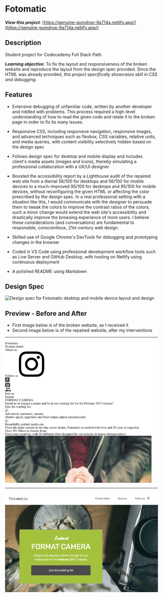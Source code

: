 # Fotomatic

**_View this project_**: [https://genuine-gumdrop-9a714a.netlify.app/](https://genuine-gumdrop-9a714a.netlify.app/)

## Description

Student project for Codecademy Full Stack Path.

**_Learning objective_**: To fix the layout and responsiveness of the broken website and reproduce the layout from the design spec provided. Since the HTML was already provided, _this project specifically showcases skill in CSS and debugging_.

## Features

- Extensive debugging of unfamiliar code, written by another developer and riddled with problems. This process required a high-level understanding of how to read the given code and relate it to the broken page in order to fix its many issues.

- Responsive CSS, including responsive navigation, responsive images, and advanced techniques such as flexbox, CSS variables, relative units, and media queries, with content visibility selectively hidden based on the design spec

- Follows design spec for desktop and mobile display and includes client's media assets (images and icons), thereby simulating a professional collaboration with a UX/UI designer

- Boosted the accessibility report by a Lighthouse audit of the repaired web site from a dismal 56/100 for desktops and 56/100 for mobile devices to a much-improved 95/100 for desktops and 95/100 for mobile devices, without reconfiguring the given HTML or affecting the color prescribed by the design spec. In a real professional setting with a situation like this, I would communicate with the designer to persuade them to tweak the colors to improve the contrast ratios of the colors; such a minor change would extend the web site's accessibility and drastically improve the browsing experience of more users. I believe these considerations (and conversations) are fundamental to responsible, conscientious, 21st-century web design.

- Skilled use of Google Chrome's DevTools for debugging and prototyping changes in the browser

- Coded in VS Code using professional development workflow tools such as Live Server and GitHub Desktop, with hosting on Netlify using continuous deployment

- A polished README using Markdown

## Design Spec

![Design spec for Fotomatic desktop and mobile device layout and design](resources/design-spec/fotomatic-design-spec.png)

## Preview - Before and After

- First image below is of the broken website, as I received it
- Second image below is of the repaired website, after my interventions

---

![Fotomatic Broken Desktop Preview](resources/preview/fotomatic-broken-website-preview.png)

---

![Fotomatic Desktop Preview](resources/preview/fotomatic-preview.png)
